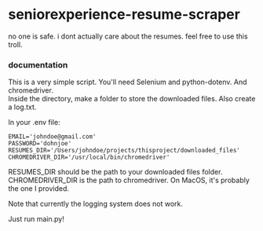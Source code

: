 # seniorexperience-resume-scraper

no one is safe. i dont actually care about the resumes. feel free to use this troll. 

### documentation 

This is a very simple script. You'll need Selenium and python-dotenv. And chromedriver.    
Inside the directory, make a folder to store the downloaded files. Also create a log.txt. 

In your .env file:
```
EMAIL='johndoe@gmail.com'
PASSWORD='dohnjoe'
RESUMES_DIR='/Users/johndoe/projects/thisproject/downloaded_files'
CHROMEDRIVER_DIR='/usr/local/bin/chromedriver'
```
RESUMES_DIR should be the path to your downloaded files folder. CHROMEDRIVER_DIR is the path to chromedriver. On MacOS, it's probably the one I provided. 

Note that currently the logging system does not work. 

Just run main.py!
